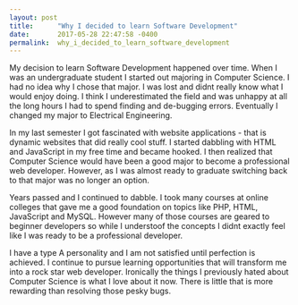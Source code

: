 ```yaml
---
layout: post
title:      "Why I decided to learn Software Development"
date:       2017-05-28 22:47:58 -0400
permalink:  why_i_decided_to_learn_software_development
---
```



My decision to learn Software Development happened over time. When I was an undergraduate student I started out majoring in Computer Science. I had no idea why I chose that major. I was lost and didnt really know what I would enjoy doing. I think I underestimated the field and was unhappy at all the long hours I had to spend finding and de-bugging errors. Eventually I changed my major to Electrical Engineering.

In my last semester I got fascinated with website applications - that is dynamic websites that did really cool stuff. I started dabbling with HTML and JavaScript in my free time and became hooked. I then realized that Computer Science would have been a good major to become a professional web developer. However, as I was almost ready to graduate switching back to that major was no longer an option.

Years passed and I continued to dabble. I took many courses at online colleges that gave me a good foundation on topics like PHP, HTML, JavaScript and MySQL. However many of those courses are geared to beginner developers so while I understoof the concepts I didnt exactly feel like I was ready to be a professional developer. 

I have a type A personality and I am not satisfied until perfection is achieved. I continue to pursue learning opportunities that will transform me into a rock star web developer. Ironically the things I previously hated about Computer Science is what I love about it now. There is little that is more rewarding than resolving those pesky bugs.
